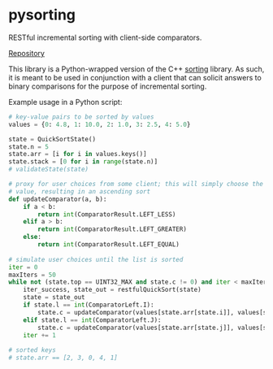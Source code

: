 # pysorting

RESTful incremental sorting with client-side comparators.

[Repository](https://github.com/goromal/pysorting)

This library is a Python-wrapped version of the C++ [sorting](../cpp/sorting.md) library. As such, it is meant to be used in conjunction with a client that can solicit answers to binary comparisons for the purpose of incremental sorting.

Example usage in a Python script:

```python
# key-value pairs to be sorted by values
values = {0: 4.8, 1: 10.0, 2: 1.0, 3: 2.5, 4: 5.0}

state = QuickSortState()
state.n = 5
state.arr = [i for i in values.keys()]
state.stack = [0 for i in range(state.n)]
# validateState(state)

# proxy for user choices from some client; this will simply choose the larger
# value, resulting in an ascending sort
def updateComparator(a, b):
    if a < b:
        return int(ComparatorResult.LEFT_LESS)
    elif a > b:
        return int(ComparatorResult.LEFT_GREATER)
    else:
        return int(ComparatorResult.LEFT_EQUAL)
    
# simulate user choices until the list is sorted
iter = 0
maxIters = 50
while not (state.top == UINT32_MAX and state.c != 0) and iter < maxIters:
    iter_success, state_out = restfulQuickSort(state)
    state = state_out
    if state.l == int(ComparatorLeft.I):
        state.c = updateComparator(values[state.arr[state.i]], values[state.arr[state.p]])
    elif state.l == int(ComparatorLeft.J):
        state.c = updateComparator(values[state.arr[state.j]], values[state.arr[state.p]])
    iter += 1
    
# sorted keys
# state.arr == [2, 3, 0, 4, 1]
```

